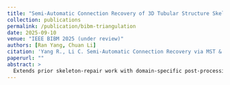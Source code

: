 ```yaml
---
title: "Semi-Automatic Connection Recovery of 3D Tubular Structure Skeletons via MST and Filtered Delaunay"
collection: publications
permalink: /publication/bibm-triangulation
date: 2025-09-10
venue: "IEEE BIBM 2025 (under review)"
authors: [Ran Yang, Chuan Li]
citation: 'Yang R., Li C. Semi-Automatic Connection Recovery via MST & Filtered Delaunay Triangulation. IEEE BIBM 2025 (under review).'
paperurl: ""
abstract: >
  Extends prior skeleton-repair work with domain-specific post-processing for biomedical volumes.
---
```

